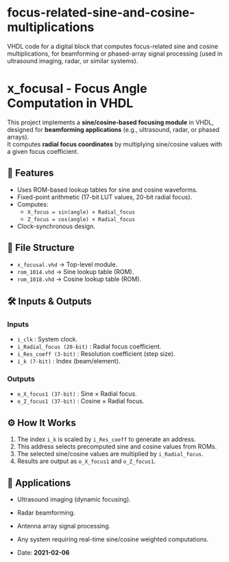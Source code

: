 # focus-related-sine-and-cosine-multiplications
VHDL code for a digital block that computes focus-related sine and cosine multiplications, for beamforming or phased-array signal processing (used in ultrasound imaging, radar, or similar systems).
# x_focusal - Focus Angle Computation in VHDL

This project implements a **sine/cosine-based focusing module** in VHDL, 
designed for **beamforming applications** (e.g., ultrasound, radar, or phased arrays).  
It computes **radial focus coordinates** by multiplying sine/cosine values 
with a given focus coefficient.

## 📌 Features
- Uses ROM-based lookup tables for sine and cosine waveforms.
- Fixed-point arithmetic (17-bit LUT values, 20-bit radial focus).
- Computes:
  - `X_focus = sin(angle) × Radial_focus`
  - `Z_focus = cos(angle) × Radial_focus`
- Clock-synchronous design.

## 📂 File Structure
- `x_focusal.vhd` → Top-level module.
- `rom_1014.vhd` → Sine lookup table (ROM).
- `rom_1018.vhd` → Cosine lookup table (ROM).

## 🛠️ Inputs & Outputs

### Inputs
- `i_clk` : System clock.
- `i_Radial_focus (20-bit)` : Radial focus coefficient.
- `i_Res_coeff (3-bit)` : Resolution coefficient (step size).
- `i_k (7-bit)` : Index (beam/element).

### Outputs
- `o_X_focus1 (37-bit)` : Sine × Radial focus.
- `o_Z_focus1 (37-bit)` : Cosine × Radial focus.

## ⚙️ How It Works
1. The index `i_k` is scaled by `i_Res_coeff` to generate an address.
2. This address selects precomputed sine and cosine values from ROMs.
3. The selected sine/cosine values are multiplied by `i_Radial_focus`.
4. Results are output as `o_X_focus1` and `o_Z_focus1`.

## 🚀 Applications
- Ultrasound imaging (dynamic focusing).
- Radar beamforming.
- Antenna array signal processing.
- Any system requiring real-time sine/cosine weighted computations.


- Date: **2021-02-06**
